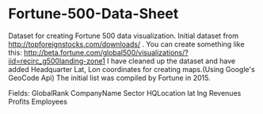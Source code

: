 # Fortune-500-Data-Sheet
Dataset for creating Fortune 500 data visualization. Initial dataset from http://topforeignstocks.com/downloads/ . You can create something like this: http://beta.fortune.com/global500/visualizations/?iid=recirc_g500landing-zone1
I have cleaned up the dataset and have added Headquarter Lat, Lon coordinates for creating maps.(Using Google's GeoCode Api)
The initial list was compiled by Fortune in 2015.

Fields: GlobalRank	CompanyName	Sector	HQLocation	lat	lng	Revenues	Profits	Employees
